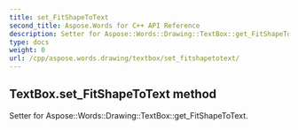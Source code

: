 ```yaml
---
title: set_FitShapeToText
second_title: Aspose.Words for C++ API Reference
description: Setter for Aspose::Words::Drawing::TextBox::get_FitShapeToText. 
type: docs
weight: 0
url: /cpp/aspose.words.drawing/textbox/set_fitshapetotext/
---
```

## TextBox.set_FitShapeToText method


Setter for Aspose::Words::Drawing::TextBox::get_FitShapeToText. 

